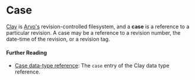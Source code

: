 # Case

[Clay](clay.md) is [Arvo's](arvo.md) revision-controlled filesystem, and a **case** is a reference to a particular revision. A case may be a reference to a revision number, the date-time of the revision, or a revision tag.

#### Further Reading

- [Case data-type reference](../system/kernel/clay/reference/data-types.md#case-specifying-a-commit): The `case` entry of the Clay data type reference.
